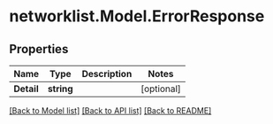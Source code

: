 # networklist.Model.ErrorResponse

## Properties

Name | Type | Description | Notes
------------ | ------------- | ------------- | -------------
**Detail** | **string** |  | [optional] 

[[Back to Model list]](../README.md#documentation-for-models) [[Back to API list]](../README.md#documentation-for-api-endpoints) [[Back to README]](../README.md)

